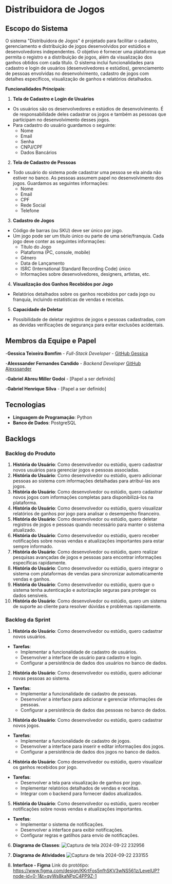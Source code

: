 # Distribuidora de Jogos

## Escopo do Sistema
O sistema "Distribuidora de Jogos" é projetado para facilitar o cadastro, gerenciamento e distribuição de jogos desenvolvidos por estúdios e desenvolvedores independentes. O objetivo é fornecer uma plataforma que permita o registro e a distribuição de jogos, além da visualização dos ganhos obtidos com cada título. O sistema inclui funcionalidades para cadastro e login de usuários (desenvolvedores e estúdios), gerenciamento de pessoas envolvidas no desenvolvimento, cadastro de jogos com detalhes específicos, visualização de ganhos e relatórios detalhados.

**Funcionalidades Principais**:

1. **Tela de Cadastro e Login de Usuários**
- Os usuários são os desenvolvedores e estúdios de desenvolvimento. É de responsabilidade deles cadastrar os jogos e também as pessoas que participam no desenvolvimento desses jogos.
- Para cadastro do usuário guardamos o seguinte:
   - Nome
   - Email
   - Senha
   - CNPJ/CPF
   - Dados Bancários

2. **Tela de Cadastro de Pessoas**
- Todo usuário do sistema pode cadastrar uma pessoa se ela ainda não estiver no banco. As pessoas assumem papel no desenvolvimento dos jogos. Guardamos as seguintes informações:
   - Nome
   - Email
   - CPF
   - Rede Social
   - Telefone

3. **Cadastro de Jogos**
- Código de barras (ou SKU) deve ser único por jogo.
- Um jogo pode ser um título único ou parte de uma série/franquia. Cada jogo deve conter as seguintes informações:
   - Título do Jogo
   - Plataforma (PC, console, mobile)
   - Gênero
   - Data de Lançamento
   - ISRC (International Standard Recording Code) único
   - Informações sobre desenvolvedores, designers, artistas, etc.

4. **Visualização dos Ganhos Recebidos por Jogo**
- Relatórios detalhados sobre os ganhos recebidos por cada jogo ou franquia, incluindo estatísticas de vendas e receitas.

5. **Capacidade de Deletar**
- Possibilidade de deletar registros de jogos e pessoas cadastradas, com as devidas verificações de segurança para evitar exclusões acidentais.

## Membros da Equipe e Papel
-**Gessica Teixeira Bomfim** - *Full-Stack Developer* - [GitHub Gessica](https://github.com/linkParaPerfil)

-**Alexssander Fernandes Candido** - *Backend Developer* [GitHub Alexssander](https://github.com/JuBinLuB)

-**Gabriel Abreu Miller Godoi** - [Papel a ser definido]

-**Gabriel Henrique Silva** - [Papel a ser definido]
## Tecnologias
- **Linguagem de Programação**: Python
- **Banco de Dados**: PostgreSQL
## Backlogs

### Backlog do Produto
1. **História do Usuário**: Como desenvolvedor ou estúdio, quero cadastrar novos usuários para gerenciar jogos e pessoas associadas.
2. **História do Usuário**: Como desenvolvedor ou estúdio, quero adicionar pessoas ao sistema com informações detalhadas para atribuí-las aos jogos.
3. **História do Usuário**: Como desenvolvedor ou estúdio, quero cadastrar novos jogos com informações completas para disponibilizá-los na plataforma.
4. **História do Usuário**: Como desenvolvedor ou estúdio, quero visualizar relatórios de ganhos por jogo para analisar o desempenho financeiro.
5. **História do Usuário**: Como desenvolvedor ou estúdio, quero deletar registros de jogos e pessoas quando necessário para manter o sistema atualizado.
6. **História do Usuário**: Como desenvolvedor ou estúdio, quero receber notificações sobre novas vendas e atualizações importantes para estar sempre informado.
7. **História do Usuário**: Como desenvolvedor ou estúdio, quero realizar pesquisas avançadas de jogos e pessoas para encontrar informações específicas rapidamente.
8. **História do Usuário**: Como desenvolvedor ou estúdio, quero integrar o sistema com plataformas de vendas para sincronizar automaticamente vendas e ganhos.
9. **História do Usuário**: Como desenvolvedor ou estúdio, quero que o sistema tenha autenticação e autorização seguras para proteger os dados sensíveis.
10. **História do Usuário**: Como desenvolvedor ou estúdio, quero um sistema de suporte ao cliente para resolver dúvidas e problemas rapidamente.

### Backlog da Sprint
1. **História do Usuário**: Como desenvolvedor ou estúdio, quero cadastrar novos usuários.
- **Tarefas**:
     - Implementar a funcionalidade de cadastro de usuários.
     - Desenvolver a interface de usuário para cadastro e login.
     - Configurar a persistência de dados dos usuários no banco de dados.

2. **História do Usuário**: Como desenvolvedor ou estúdio, quero adicionar novas pessoas ao sistema.
- **Tarefas**:
     - Implementar a funcionalidade de cadastro de pessoas.
     - Desenvolver a interface para adicionar e gerenciar informações de pessoas.
     - Configurar a persistência de dados das pessoas no banco de dados.

3. **História do Usuário**: Como desenvolvedor ou estúdio, quero cadastrar novos jogos.
- **Tarefas**:
     - Implementar a funcionalidade de cadastro de jogos.
     - Desenvolver a interface para inserir e editar informações dos jogos.
     - Configurar a persistência de dados dos jogos no banco de dados.

4. **História do Usuário**: Como desenvolvedor ou estúdio, quero visualizar os ganhos recebidos por jogo.
- **Tarefas**:
     - Desenvolver a tela para visualização de ganhos por jogo.
     - Implementar relatórios detalhados de vendas e receitas.
     - Integrar com o backend para fornecer dados atualizados.

5. **História do Usuário**: Como desenvolvedor ou estúdio, quero receber notificações sobre novas vendas e atualizações importantes.
- **Tarefas**:
    - Implementar o sistema de notificações.
    - Desenvolver a interface para exibir notificações.
    - Configurar regras e gatilhos para envio de notificações.
6. **Diagrama de Classes**:
  ![Captura de tela 2024-09-22 232956](https://github.com/user-attachments/assets/d20b65b4-4c07-4fa2-ab2b-76e9ec0bc7ac)

7. **Diagrama de Atividades**
   ![Captura de tela 2024-09-22 233155](https://github.com/user-attachments/assets/7978dd37-db4c-4ef0-86cc-9af2fdb5c423)

8. **Interface - Figma**
   Link do protótipo: https://www.figma.com/design/KKrtFos5nfhSKV3wNS561z/LevelUP?node-id=0-1&t=qyWs8kaNPpC4PP9Z-1

